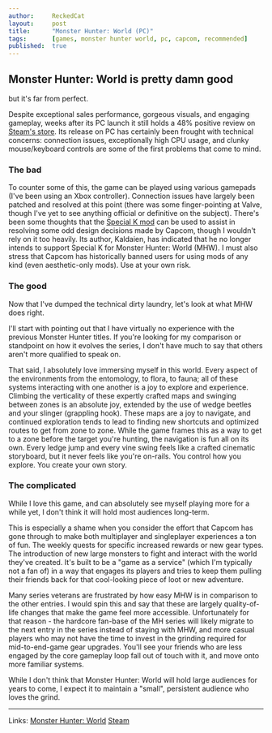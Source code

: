 ```yaml
---
author:     ReckedCat
layout:     post
title:      "Monster Hunter: World (PC)"
tags:       [games, monster hunter world, pc, capcom, recommended]
published:  true
---
```


## Monster Hunter: World is pretty damn good

but it's far from perfect.

Despite exceptional sales performance, gorgeous visuals, and engaging gameplay, weeks after its PC launch it still holds a 48% positive review on [Steam's store][mhw-steam].
Its release on PC has certainly been frought with technical concerns: connection issues, exceptionally high CPU usage, and clunky mouse/keyboard controls are some of the first problems that come to mind.

### The bad

To counter some of this, the game can be played using various gamepads (I've been using an Xbox controller). 
Connection issues have largely been patched and resolved at this point (there was some finger-pointing at Valve, though I've yet to see anything official or definitive on the subject).
There's been some thoughts that the [Special K mod][special-k-mod] can be used to assist in resolving some odd design decisions made by Capcom, though I wouldn't rely on it too heavily. Its author, Kaldaien, has indicated that he no longer intends to support Special K for Monster Hunter: World (MHW).
I must also stress that Capcom has historically banned users for using mods of any kind (even aesthetic-only mods). Use at your own risk.


### The good

Now that I've dumped the technical dirty laundry, let's look at what MHW does right.

I'll start with pointing out that I have virtually no experience with the previous Monster Hunter titles. If you're looking for my comparison or standpoint on how it evolves the series, I don't have much to say that others aren't more qualified to speak on.

That said, I absolutely love immersing myself in this world.
Every aspect of the environments from the entomology, to flora, to fauna; all of these systems interacting with one another is a joy to explore and experience.
Climbing the verticality of these expertly crafted maps and swinging between zones is an absolute joy, extended by the use of wedge beetles and your slinger (grappling hook).
These maps are a joy to navigate, and continued exploration tends to lead to finding new shortcuts and optimized routes to get from zone to zone.
While the game frames this as a way to get to a zone before the target you're hunting, the navigation is fun all on its own.
Every ledge jump and every vine swing feels like a crafted cinematic storyboard, but it never feels like you're on-rails.
You control how you explore. You create your own story.


### The complicated

While I love this game, and can absolutely see myself playing more for a while yet, I don't think it will hold most audiences long-term.

This is especially a shame when you consider the effort that Capcom has gone through to make both multiplayer and singleplayer experiences a ton of fun.
The weekly quests for specific increased rewards or new gear types.
The introduction of new large monsters to fight and interact with the world they've created.
It's built to be a "game as a service" (which I'm typically not a fan of) in a way that engages its players and tries to keep them pulling their friends back for that cool-looking piece of loot or new adventure.

Many series veterans are frustrated by how easy MHW is in comparison to the other entries.
I would spin this and say that these are largely quality-of-life changes that make the game feel more accessible.
Unfortunately for that reason - the hardcore fan-base of the MH series will likely migrate to the next entry in the series instead of staying with MHW, and more casual players who may not have the time to invest in the grinding required for mid-to-end-game gear upgrades.
You'll see your friends who are less engaged by the core gameplay loop fall out of touch with it, and move onto more familiar systems.

While I don't think that Monster Hunter: World will hold large audiences for years to come, I expect it to maintain a "small", persistent audience who loves the grind.

---
Links:
[Monster Hunter: World][mhw]
[Steam][mhw-steam]

[special-k-mod]: https://steamcommunity.com/app/582010/discussions/3/1745594817439431537/
[mhw]: http://www.monsterhunterworld.com/
[mhw-steam]: https://store.steampowered.com/app/582010/MONSTER_HUNTER_WORLD/
